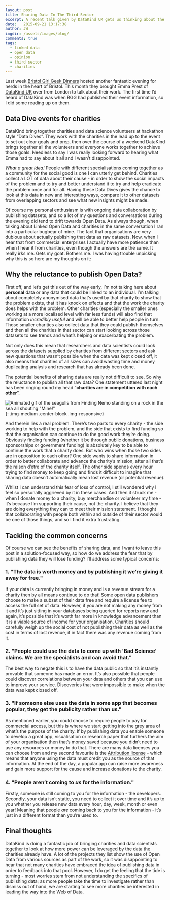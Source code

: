 ```yaml
---
layout: post
title: Sharing Data In The Third Sector
excerpt: A recent talk given by DataKind UK gets us thinking about the attitudes to Open Data in the charity sector. Is there a reluctance to share data? If so, how can this be addressed to help charities collaborate and collectively work towards common goals.
date:   2015-09-21 13:17:38
author: JW
imgdir:	/assets/images/blog/
comments: true
tags:
  - linked data
  - open data
  - opinion
  - third sector
  - charities
---
```


Last week [Bristol Girl Geek Dinners](http://bristol.girlgeekdinners.com/) hosted another fantastic evening for nerds in the heart of Bristol. This month they brought Emma Prest of [DataKind UK](http://www.datakind.org/chapters/datakind-uk/) over from London to talk about their work. The first time I’d heard of DataKind was when BGG had published their event information, so I did some reading up on them. 

Data Dive events for charities
------------------------------

DataKind bring together charities and data science volunteers at hackathon style “Data Dives”. They work with the charities in the lead up to the event to set out clear goals and prep, then over the course of a weekend DataKind brings together all the volunteers and everyone works together to achieve those goals. Needless to say I was really looking forward to hearing what Emma had to say about it all and I wasn’t disappointed.

*What a great idea!* People with different specialisations coming together as a community for the social good is one I can utterly get behind. Charities collect a LOT of data about their cause - in order to show the social impacts of the problem and to try and better understand it to try and help eradicate the problem once and for all. Having these Data Dives gives the chance to look at this data in new and interesting ways, compare it to other datasets from overlapping sectors and see what new insights might be made. 

Of course my personal enthusiasm is with ongoing data collaboration by publishing datasets, and so a lot of my questions and conversations during the evening did tend to drift towards Open Data. As always though, when talking about Linked Open Data and charities in the same conversation I ran into a particular bugbear of mine. The fact that organisations are very dubious about actually publishing that data as raw datasets. Now, when I hear that from commercial enterprises I actually have more patience than when I hear it from charities, even though the answers are the same. It really irks me. Gets my goat. Bothers me. I was having trouble unpicking why this is so here are my thoughts on it:

Why the reluctance to publish Open Data?
----------------------------------------

First off, and let’s get this out of the way early, I’m not talking here about **personal** data or any data that could be linked to an individual. I’m talking about completely anonymised data that’s used by that charity to show that the problem exists, that it has knock on effects and that the work the charity does helps with the problem. Other charities (especially the smaller ones working at a more localised level with far less funds) will also find that information *incredibly useful* and will be able to better help people in turn. Those smaller charities also collect data that they could publish themselves and then all the charities in that sector can start looking across those datasets to see trends and what’s helping or exacerbating the problem. 

Not only does this mean that researchers and data scientists could look across the datasets supplied by charities from different sectors and ask new questions that wasn’t possible when the data was kept closed off, it also means that charities of all sizes can avoid wasting time and money duplicating analysis and research that has already been done.

The potential benefits of sharing data are really not difficult to see. So why the reluctance to publish all that raw data? One statement uttered last night has been ringing round my head “**charities are in competition with each other**”. 

![Animated gif of the seagulls from Finding Nemo standing on a rock in the sea all shouting "Mine!"]({{page.imgdir}}seagulls_mine.gif){: .img-medium .center-block .img-responsive}
	
And therein lies a real problem. There’s two parts to every charity - the side working to help with the problem, and the side that exists to find funding so that the organisation can continue to do the good work they’re doing. Obviously finding funding (whether it be through public donations, business sponsorships or government funding) is absolutely key to be able to continue the work that a charity does. But who wins when those two sides are in opposition to each other? One side wants to share information in order to better collaborate and advance the charity’s mission, after all that’s the raison d’être of the charity itself. The other side spends every hour trying to find money to keep going and finds it difficult to imagine that sharing data doesn’t automatically mean lost revenue (or potential revenue).

Whilst I can understand this fear of loss of control, I still wondered why I feel so personally aggrieved by it in these cases. And then it struck me - when I donate money to a charity, buy merchandise or volunteer my time - it’s because I’m supporting their cause, not the charity. I believe that they are doing everything they can to meet their mission statement. I thought that collaborating with people both within and outside of their sector would be one of those things, and so I find it extra frustrating.

Tackling the common concerns
----------------------------

Of course we can see the benefits of sharing data, and I want to leave this post in a solution-focused way, so how do we address the fear that by publishing data they will lose funding? I’ll address some typical concerns:

### 1. "The data is worth money and by publishing it we’re giving it away for free."

If your data is currently bringing in money and is a revenue stream for a charity then by all means continue to do that! Some open data publishers choose to make a subset of their data free and require a license fee to access the full set of data. 
However, if you are not making any money from it and it’s just sitting in your databases being queried for reports now and again, it’s possible that it’s worth far more in knowledge advancement than it is a viable source of income for your organisation. Charities should carefully weigh up the social cost of not publishing their data as well as the cost in terms of lost revenue, if in fact there was any revenue coming from it.

### 2. "People could use the data to come up with 'Bad Science' claims. We are the specialists and can avoid that."

The best way to negate this is to have the data public so that it’s instantly provable that someone has made an error. It’s also possible that people could discover correlations between your data and others that you can use to improve your service. Discoveries that were impossible to make when the data was kept closed off.

### 3. "If someone else uses the data in some app that becomes popular, they get the publicity rather than us."

As mentioned earlier, you could choose to require people to pay for commercial access, but this is where we start getting into the grey area of what’s the purpose of the charity. If by publishing data you enable someone to develop a great app, visualisation or research paper that furthers the aim of your organisation then that’s money saved because you didn’t need to use any resources or money to do that. There are many data licenses you can choose from and my second favourite is the [Attribution license](http://creativecommons.org/licenses/by/4.0/) - which means that anyone using the data must credit you as the source of that information. At the end of the day, a popular app can raise more awareness and gain more support for the cause and increase donations to the charity.

### 4. "People aren’t coming to *us* for the information."

Firstly, someone **is** still coming to you for the information - the developers. Secondly, your data isn’t static, you need to collect it over time and it’s up to you whether you release new data every hour, day, week, month or even year! Meaning that people *are* coming back to you for the information - it’s just in a different format than you’re used to. 

Final thoughts
--------------------

DataKind is doing a fantastic job of bringing charities and data scientists together to look at how more power can be leveraged by the data the charities already have. A lot of the projects they list show the use of Open Data from various sources as part of the work, so it was disappointing to hear that not many charities have embraced the idea of publishing data in order to feedback into that pool. However, I do get the feeling that the tide is turning - most worries stem from not understanding the specifics of publishing data; as more people take the time to investigate rather than dismiss out of hand, we are starting to see more charities be interested in leading the way into the Web of Data.
